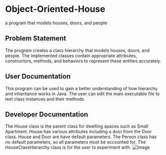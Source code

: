 # Object-Oriented-House
 a program that models houses, doors, and people

## Problem Statement 
The program creates a class hierarchy that models houses, doors, and people. The implemented classes contain appropriate attributes, constructors, methods, and behaviors to represent these entities accurately.

## User Documentation
This program can be used to gain a better understanding of how hierarchy and inheritance works in Java. The user can edit the main executable file to test class instances and their methods. 

## Developer Documentation
The House class is the parent class for dwelling spaces such as Small Apartment. House has various attributes including a door from the Door class. House and Door are have default parameters. The Person class has no default parameters, so all parameters must be accounted for. The HouseClassHierarchy class is for the user to experiment with. 
![image](https://github.com/grlefl/Object-Oriented-House/assets/124198528/5da9fe26-01e3-43f0-a775-dbec96036fc7)

